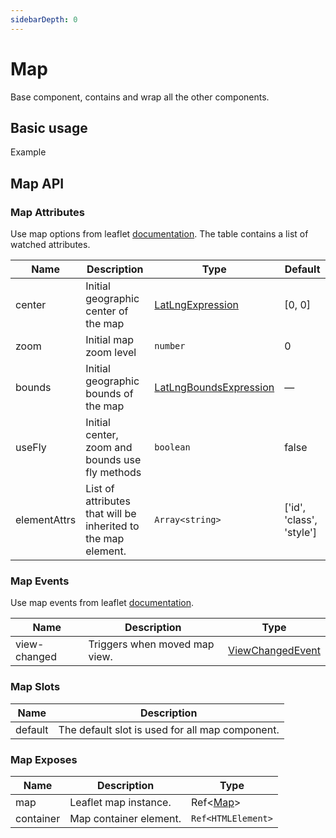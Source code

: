 ```yaml
---
sidebarDepth: 0
---
```


# Map

Base component, contains and wrap all the other components.

## Basic usage

Example

## Map API

### Map Attributes

Use map options from leaflet [documentation](https://leafletjs.com/reference.html#map).
The table contains a list of watched attributes.

| Name         | Description                                                   | Type                                                                                    | Default                  |
| ------------ | ------------------------------------------------------------- | --------------------------------------------------------------------------------------- | ------------------------ |
| center       | Initial geographic center of the map                          | [LatLngExpression](/vue-map-ui-docs/components/types.html#latlngexpression)             | [0, 0]                   |
| zoom         | Initial map zoom level                                        | `number`                                                                                | 0                        |
| bounds       | Initial geographic bounds of the map                          | [LatLngBoundsExpression](/vue-map-ui-docs/components/types.html#latlngboundsexpression) | —                        |
| useFly       | Initial center, zoom and bounds use fly methods               | `boolean`                                                                               | false                    |
| elementAttrs | List of attributes that will be inherited to the map element. | `Array<string>`                                                                         | ['id', 'class', 'style'] |

### Map Events

Use map events from leaflet [documentation](https://leafletjs.com/reference.html#map-event).

| Name         | Description                   | Type                                                                        |
| ------------ | ----------------------------- | --------------------------------------------------------------------------- |
| view-changed | Triggers when moved map view. | [ViewChangedEvent](/vue-map-ui-docs/components/types.html#viewchangedevent) |

### Map Slots

| Name    | Description                                     |
| ------- | ----------------------------------------------- |
| default | The default slot is used for all map component. |

### Map Exposes

| Name      | Description            | Type                                                   |
| --------- | ---------------------- | ------------------------------------------------------ |
| map       | Leaflet map instance.  | Ref<[Map](/vue-map-ui-docs/components/types.html#map)> |
| container | Map container element. | `Ref<HTMLElement>`                                     |
